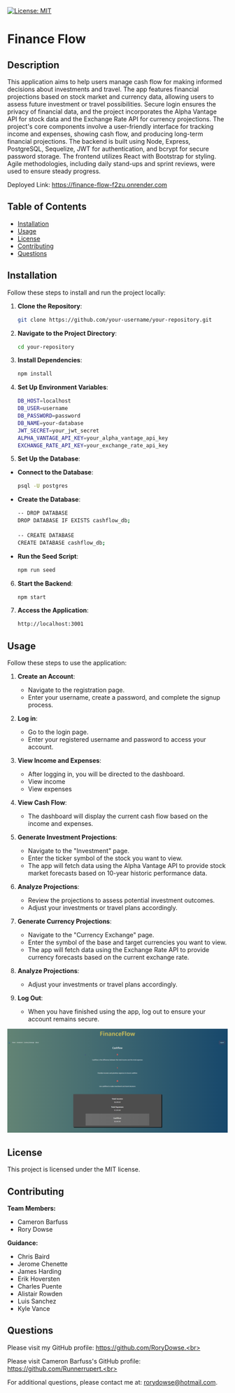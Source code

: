 [![License: MIT](https://img.shields.io/badge/License-MIT-yellow.svg)](https://opensource.org/licenses/MIT)

# Finance Flow

## Description

This application aims to help users manage cash flow for making informed decisions about investments and travel. The app features financial projections based on stock market and currency data, allowing users to assess future investment or travel possibilities. Secure login ensures the privacy of financial data, and the project incorporates the Alpha Vantage API for stock data and the Exchange Rate API for currency projections. The project's core components involve a user-friendly interface for tracking income and expenses, showing cash flow, and producing long-term financial projections. The backend is built using Node, Express, PostgreSQL, Sequelize, JWT for authentication, and bcrypt for secure password storage. The frontend utilizes React with Bootstrap for styling. Agile methodologies, including daily stand-ups and sprint reviews, were used to ensure steady progress.

Deployed Link: https://finance-flow-f2zu.onrender.com

## Table of Contents

- [Installation](#installation)
- [Usage](#usage)
- [License](#license)
- [Contributing](#contributing)
- [Questions](#questions)

## Installation

Follow these steps to install and run the project locally:

1. **Clone the Repository**:

   ```bash
   git clone https://github.com/your-username/your-repository.git
   ```

2. **Navigate to the Project Directory**:

   ```bash
   cd your-repository
   ```

3. **Install Dependencies**:

   ```bash
   npm install
   ```

4. **Set Up Environment Variables**:
   ```bash
   DB_HOST=localhost
   DB_USER=username
   DB_PASSWORD=password
   DB_NAME=your-database
   JWT_SECRET=your_jwt_secret
   ALPHA_VANTAGE_API_KEY=your_alpha_vantage_api_key
   EXCHANGE_RATE_API_KEY=your_exchange_rate_api_key
   ```
5. **Set Up the Database**:

- **Connect to the Database**:
  ```bash
  psql -U postgres
  ```
- **Create the Database**:

  ```bash
  -- DROP DATABASE
  DROP DATABASE IF EXISTS cashflow_db;

  -- CREATE DATABASE
  CREATE DATABASE cashflow_db;
  ```

- **Run the Seed Script**:
  ```bash
  npm run seed
  ```

6. **Start the Backend**:
   ```bash
   npm start
   ```
7. **Access the Application**:

   ```bash
   http://localhost:3001
   ```

## Usage

Follow these steps to use the application:

1. **Create an Account**:

   - Navigate to the registration page.
   - Enter your username, create a password, and complete the signup process.

2. **Log in**:

   - Go to the login page.
   - Enter your registered username and password to access your account.

3. **View Income and Expenses**:

   - After logging in, you will be directed to the dashboard.
   - View income
   - View expenses

4. **View Cash Flow**:

   - The dashboard will display the current cash flow based on the income and expenses.

5. **Generate Investment Projections**:

   - Navigate to the "Investment" page.
   - Enter the ticker symbol of the stock you want to view.
   - The app will fetch data using the Alpha Vantage API to provide stock market forecasts based on 10-year historic performance data.

6. **Analyze Projections**:

   - Review the projections to assess potential investment outcomes.
   - Adjust your investments or travel plans accordingly.

7. **Generate Currency Projections**:

   - Navigate to the "Currency Exchange" page.
   - Enter the symbol of the base and target currencies you want to view.
   - The app will fetch data using the Exchange Rate API to provide currency forecasts based on the current exchange rate.

8. **Analyze Projections**:

   - Adjust your investments or travel plans accordingly.

9. **Log Out**:
   - When you have finished using the app, log out to ensure your account remains secure.

![Screenshot](/client/src/assets/images/screenshot.png)

## License

This project is licensed under the MIT license.

## Contributing

**Team Members:**

- Cameron Barfuss
- Rory Dowse

**Guidance:**

- Chris Baird
- Jerome Chenette
- James Harding
- Erik Hoversten
- Charles Puente
- Alistair Rowden
- Luis Sanchez
- Kyle Vance

## Questions

Please visit my GitHub profile: https://github.com/RoryDowse.<br>

Please visit Cameron Barfuss's GitHub profile: https://github.com/Runnerrupert.<br>

For additional questions, please contact me at: rorydowse@hotmail.com.
